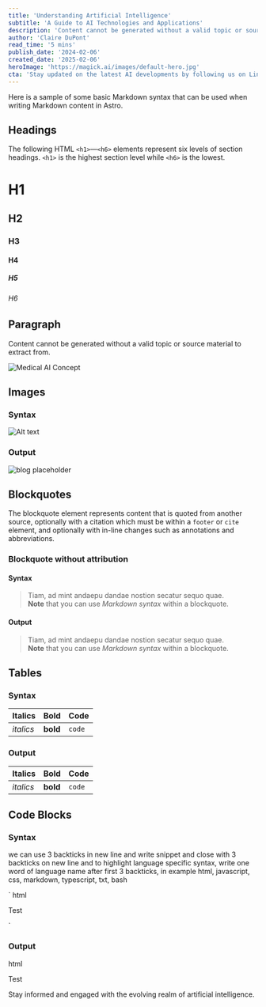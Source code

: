 ```yaml
---
title: 'Understanding Artificial Intelligence'
subtitle: 'A Guide to AI Technologies and Applications'
description: 'Content cannot be generated without a valid topic or source material to extract from.'
author: 'Claire DuPont'
read_time: '5 mins'
publish_date: '2024-02-06'
created_date: '2025-02-06'
heroImage: 'https://magick.ai/images/default-hero.jpg'
cta: 'Stay updated on the latest AI developments by following us on LinkedIn.'
---
```


Here is a sample of some basic Markdown syntax that can be used when writing Markdown content in Astro.

## Headings

The following HTML `<h1>`—`<h6>` elements represent six levels of section headings. `<h1>` is the highest section level while `<h6>` is the lowest.

# H1
## H2
### H3
#### H4
##### H5
###### H6

## Paragraph

Content cannot be generated without a valid topic or source material to extract from.

![Medical AI Concept](https://i.magick.ai/PIXE/1738902424474_magick_img.webp)

## Images

### Syntax


![Alt text](./full/or/relative/path/of/image)


### Output

![blog placeholder](/blog-placeholder-about.jpg)

## Blockquotes

The blockquote element represents content that is quoted from another source, optionally with a citation which must be within a `footer` or `cite` element, and optionally with in-line changes such as annotations and abbreviations.

### Blockquote without attribution

#### Syntax


> Tiam, ad mint andaepu dandae nostion secatur sequo quae.  
> **Note** that you can use _Markdown syntax_ within a blockquote.


#### Output

> Tiam, ad mint andaepu dandae nostion secatur sequo quae.  
> **Note** that you can use _Markdown syntax_ within a blockquote.

## Tables

### Syntax


| Italics   | Bold     | Code   |
| --------- | -------- | ------ |
| _italics_ | **bold** | `code` |


### Output

| Italics   | Bold     | Code   |
| --------- | -------- | ------ |
| _italics_ | **bold** | `code` |

## Code Blocks

### Syntax

we can use 3 backticks  in new line and write snippet and close with 3 backticks on new line and to highlight language specific syntax, write one word of language name after first 3 backticks, in example html, javascript, css, markdown, typescript, txt, bash

`
html
<!doctype html>
<html lang="en">
  <head>
    <meta charset="utf-8" />
    <title>Example HTML5 Document</title>
  </head>
  <body>
    <p>Test</p>
  </body>
</html>

`

### Output

html
<!doctype html>
<html lang="en">
  <head>
    <meta charset="utf-8" />
    <title>Example HTML5 Document</title>
  </head>
  <body>
    <p>Test</p>
  </body>
</html>


Stay informed and engaged with the evolving realm of artificial intelligence.